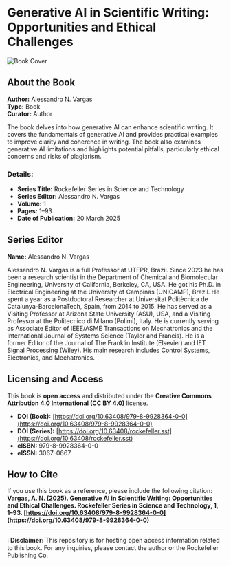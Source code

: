 # Generative AI in Scientific Writing: Opportunities and Ethical Challenges

![Book Cover](https://rockefellerpub.com/img/cover_979-8-9928364-0-0.png)

## About the Book

**Author:** Alessandro N. Vargas  
**Type:** Book  
**Curator:** Author  

The book delves into how generative AI can enhance scientific writing. It covers the fundamentals of generative AI and provides practical examples to improve clarity and coherence in writing. The book also examines generative AI limitations and highlights potential pitfalls, particularly ethical concerns and risks of plagiarism.

### Details:
- **Series Title:** Rockefeller Series in Science and Technology  
- **Series Editor:** Alessandro N. Vargas  
- **Volume:** 1  
- **Pages:** 1–93  
- **Date of Publication:** 20 March 2025  

## Series Editor

**Name:** Alessandro N. Vargas  

Alessandro N. Vargas is a full Professor at UTFPR, Brazil. Since 2023 he has been a research scientist in the Department of Chemical and Biomolecular Engineering, University of California, Berkeley, CA, USA. He got his Ph.D. in Electrical Engineering at the University of Campinas (UNICAMP), Brazil. He spent a year as a Postdoctoral Researcher at Universitat Politècnica de Catalunya-BarcelonaTech, Spain, from 2014 to 2015. He has served as a Visiting Professor at Arizona State University (ASU), USA, and a Visiting Professor at the Politecnico di Milano (Polimi), Italy. He is currently serving as Associate Editor of IEEE/ASME Transactions on Mechatronics and the International Journal of Systems Science (Taylor and Francis). He is a former Editor of the Journal of The Franklin Institute (Elsevier) and IET Signal Processing (Wiley). His main research includes Control Systems, Electronics, and Mechatronics.

## Licensing and Access

This book is **open access** and distributed under the **Creative Commons Attribution 4.0 International (CC BY 4.0)** license.

- **DOI (Book):** [https://doi.org/10.63408/979-8-9928364-0-0](https://doi.org/10.63408/979-8-9928364-0-0)  
- **DOI (Series):** [https://doi.org/10.63408/rockefeller.sst](https://doi.org/10.63408/rockefeller.sst)  
- **eISBN:** 979-8-9928364-0-0  
- **eISSN:** 3067-0667  

## How to Cite

If you use this book as a reference, please include the following citation:  
**Vargas, A. N. (2025). Generative AI in Scientific Writing: Opportunities and Ethical Challenges. Rockefeller Series in Science and Technology, 1, 1–93. [https://doi.org/10.63408/979-8-9928364-0-0](https://doi.org/10.63408/979-8-9928364-0-0)**

---

ℹ️ **Disclaimer:** This repository is for hosting open access information related to this book. For any inquiries, please contact the author or the Rockefeller Publishing Co.

